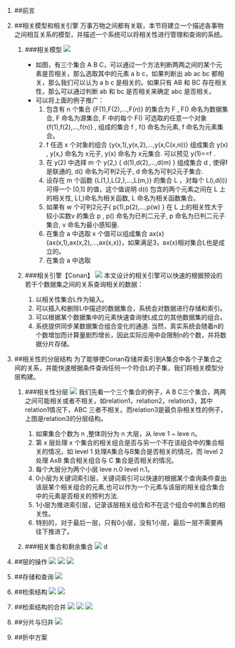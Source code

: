 1. ##前言

2. ##相关模型和相关引擎
   万事万物之间都有关联，本节将建立一个描述各事物之间相互关系的模型，并描述一个系统可以将相关性进行管理和查询的系统。
   
   1. ###相关模型
      ![](conan/0.0.uxf.png)
      * 如图，有三个集合 A B C，可以通过一个方法判断两两之间的某个元素是否相关，那么选取其中的元素 a b c，如果判断出 ab ac bc 都相关，那么我们可以认为 a b c 是相关的。如果只有 AB 和 BC 存在相关性，那么可以通过判断 ab 和 bc 是否相关来确定 abc 是否相关。
      * 可以将上面的例子推广：
         1. 包含有 n 个集合 {F(1),F(2),...,F(n)} 的集合为 F , F() 命名为数据集合, F 命名为源集合, F 中的每个 F() 可选取的任意一个对象 {f(1),f(2),...,f(n)} , 组成的集合 f , f() 命名为元素, f 命名为元素集合。
         2. f 任选 x 个对象的组合 {y(x,1),y(x,2),...,y(x,C(x,n))} 组成集合 y(x) , y(x,) 命名为 x元子, y(x) 命名为 x元集合. 可以预见 y(1)==f .
         3. 在 y(2) 中选择 m 个 y(2,) { d(1),d(2),...,d(m) } 组成集合 d , 使得f是联通的, d() 命名为可判2元子, d 命名为可判2元子集合.
         4. 设存在 m 个函数 {L(1,),L(2,),...,L(m,)} 的集合 L ，对每个  L(i,d(i)) 可得一个 [0,1] 的值，这个值说明 d(i) 包含的两个元素之间在 L 上的相关性, L(,)命名为相关函数, L 命名为相关函数集合。
         5. 如果有 w 个可判2元子{ p(1),p(2),...,p(w) } 在 L 上的相关性大于较小实数v 的集合 p , p() 命名为已判二元子, p 命名为已判二元子集合, v 命名为最小感知量. 
         5. 在集合 a 中选取 x 个值可以组成集合 ax(x) {ax(x,1),ax(x,2),...,ax(x,x)}，如果满足3，ax(x)相对集合L也是成立的。
		 6. 在集合 a 中选取 
		 
   2. ###相关引擎【Conan】
      ![](conan/0.1.uxf.png)
      本文设计的相关引擎可以快速的根据预设的若干个数据集之间的关系查询相关的数据：
         1. 以相关性集合L作为输入。
         2. 可以插入和删除L中描述的数据集合，系统会对数据进行存储和索引。
         3. 可以根据某个数据集中的元素快速查询使L成立的其他数据集的组合。
		 4. 系统提供同步某数据集合组合变化的通道.
      当然，真实系统会随着n的个数增加而计算量剧烈增长，因此实际应用中会限制n的个数，并将数据分片存储。

3. ##相关性的分层结构
   为了能够使Conan存储并索引到A集合中各个子集合之间的关系，并能快速根据条件查询任何一个符合L的子集，我们将相关模型分层构建。
   
   1. ###相关性分层
      ![](conan/1.0.uxf.png)
      我们先看一个三个集合的例子，A B C三个集合，两两之间可能相关或者不相关，如relation1，relation2，relation3，其中relation1情况下，ABC 三者不相关。而relation3是最负杂相关性的例子，上图是relation3的分层结构。
         1. 如果集合个数为 n ,整体则分为 n 大层，从 leve 1 ~ leve n。
         2. 第 x 层处理 x 个集合的相关组合是否与另一个不在该组合中的集合相关的情况，如 level 1 处理A集合与B集合是否相关的情况，而 level 2 处理 AxB 集合相关组合与 C 集合是否相关的情况。
         3. 每个大层分为两个小层 leve n.0 level n.1。
         4. 0小层为关键词索引层，关键词索引可以快速的根据某个查询条件查出该层某个相关组合的元素,也可以作为一个元素与该层的相关组合集合中的元素是否相关的预判方法.
         5. 1小层为推进索引层，记录该层相关组合和不在这个组合中的集合的相关性。
         6. 特别的，对于最后一层，只有0小层，没有1小层，最后一层不需要再往下推进了。

   2. ###相关集合和剩余集合
      ![](conan/2.0.uxf.png)
	  d

4. ##层的操作
![](conan/3.0.uxf.png)
![](conan/3.1.uxf.png)
![](conan/3.2.uxf.png)

5. ##存储和查询
![](conan/4.0.uxf.png)

6. ##检索结构
![](conan/5.0.uxf.png)
![](conan/6.0.uxf.png)

7. ##检索结构的合并
![](conan/7.0.uxf.png)
![](conan/7.1.uxf.png)
![](conan/8.0.uxf.png)

8. ##分片与归并
![](conan/9.0.uxf.png)

9. ##折中方案